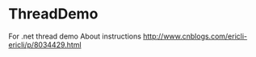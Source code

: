 # ThreadDemo
For .net thread demo 
About instructions 
http://www.cnblogs.com/ericli-ericli/p/8034429.html
